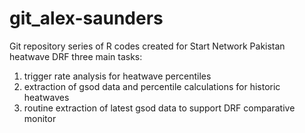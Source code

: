 # git_alex-saunders
Git repository
series of R codes created for Start Network Pakistan heatwave DRF
three main tasks: 
1) trigger rate analysis for heatwave percentiles
2) extraction of gsod data and percentile calculations for historic heatwaves
3) routine extraction of latest gsod data to support DRF comparative monitor
